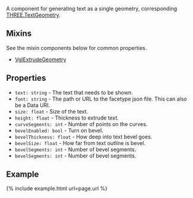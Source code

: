 A component for generating text as a single geometry, corresponding [THREE.TextGeometry](https://threejs.org/docs/index.html#api/geometries/TextGeometry).

## Mixins
See the mixin components below for common properties.
* [VglExtrudeGeometry](vgl-extrude-geometry)

## Properties
* `text: string` - The text that needs to be shown.
* `font: string` - The path or URL to the facetype json file. This can also be a Data URI.
* `size: float` - Size of the text.
* `height: float` - Thickness to extrude text.
* `curveSegments: int` - Number of points on the curves.
* `bevelEnabled: bool` - Turn on bevel.
* `bevelThickness: float` - How deep into text bevel goes.
* `bevelSize: float` - How far from text outline is bevel.
* `bevelSegments: int` - Number of bevel segments.
* `bevelSegments: int` - Number of bevel segments.

## Example
{% include example.html url=page.url %}
